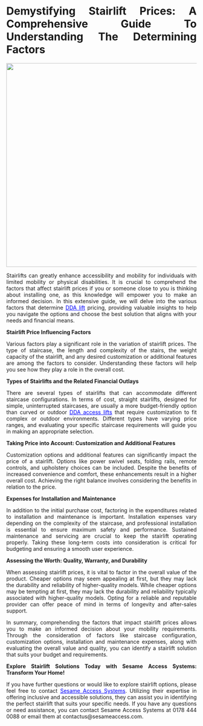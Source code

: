 <h1 style="text-align: justify;"><strong>Demystifying Stairlift Prices: A Comprehensive Guide To Understanding The Determining Factors</strong></h1>
<p style="text-align: justify;"><img src="https://media.caramel.la/iaaH40qNF?e=0,0,540,540&amp;f=webp&amp;r=1536" alt="" width="540" height="540" /></p>
<p style="text-align: justify;"><span style="font-weight: 400;">Stairlifts can greatly enhance accessibility and mobility for individuals with limited mobility or physical disabilities. It is crucial to comprehend the factors that affect stairlift prices if you or someone close to you is thinking about installing one, as this knowledge will empower you to make an informed decision. In this extensive guide, we will delve into the various factors that determine </span><span style="text-decoration: underline; color: #0000ff;"><a style="color: #0000ff;" href="https://www.sesameaccess.com/dda-lift"><span style="font-weight: 400;">DDA lift</span></a></span><span style="font-weight: 400;"> pricing, providing valuable insights to help you navigate the options and choose the best solution that aligns with your needs and financial means.</span></p>
<p style="text-align: justify;"><strong>Stairlift Price Influencing Factors</strong></p>
<p style="text-align: justify;"><span style="font-weight: 400;">Various factors play a significant role in the variation of stairlift prices. The type of staircase, the length and complexity of the stairs, the weight capacity of the stairlift, and any desired customization or additional features are among the factors to consider. Understanding these factors will help you see how they play a role in the overall cost.</span></p>
<p style="text-align: justify;"><strong>Types of Stairlifts and the Related Financial Outlays</strong></p>
<p style="text-align: justify;"><span style="font-weight: 400;">There are several types of stairlifts that can accommodate different staircase configurations. In terms of cost, straight stairlifts, designed for simple, uninterrupted staircases, are usually a more budget-friendly option than curved or outdoor </span><span style="text-decoration: underline; color: #0000ff;"><a style="color: #0000ff;" href="https://www.sesameaccess.com/about/articles/accessibility-through-dda-lift-technology"><span style="font-weight: 400;">DDA access lifts</span></a></span><span style="font-weight: 400;"> that require customization to fit complex or outdoor environments. Different types have varying price ranges, and evaluating your specific staircase requirements will guide you in making an appropriate selection.</span></p>
<p style="text-align: justify;"><strong>Taking Price into Account: Customization and Additional Features</strong></p>
<p style="text-align: justify;"><span style="font-weight: 400;">Customization options and additional features can significantly impact the price of a stairlift. Options like power swivel seats, folding rails, remote controls, and upholstery choices can be included. Despite the benefits of increased convenience and comfort, these enhancements result in a higher overall cost. Achieving the right balance involves considering the benefits in relation to the price.</span></p>
<p style="text-align: justify;"><strong>Expenses for Installation and Maintenance</strong></p>
<p style="text-align: justify;"><span style="font-weight: 400;">In addition to the initial purchase cost, factoring in the expenditures related to installation and maintenance is important. Installation expenses vary depending on the complexity of the staircase, and professional installation is essential to ensure maximum safety and performance. Sustained maintenance and servicing are crucial to keep the stairlift operating properly. Taking these long-term costs into consideration is critical for budgeting and ensuring a smooth user experience.</span></p>
<p style="text-align: justify;"><strong>Assessing the Worth: Quality, Warranty, and Durability</strong></p>
<p style="text-align: justify;"><span style="font-weight: 400;">When assessing stairlift prices, it is vital to factor in the overall value of the product. Cheaper options may seem appealing at first, but they may lack the durability and reliability of higher-quality models. While cheaper options may be tempting at first, they may lack the durability and reliability typically associated with higher-quality models. Opting for a reliable and reputable provider can offer peace of mind in terms of longevity and after-sales support.</span></p>
<p style="text-align: justify;"><span style="font-weight: 400;">In summary, comprehending the factors that impact stairlift prices allows you to make an informed decision about your mobility requirements. Through the consideration of factors like staircase configuration, customization options, installation and maintenance expenses, along with evaluating the overall value and quality, you can identify a stairlift solution that suits your budget and requirements.</span></p>
<p style="text-align: justify;"><strong>Explore Stairlift Solutions Today with Sesame Access Systems: Transform Your Home!</strong></p>
<p style="text-align: justify;"><span style="font-weight: 400;">If you have further questions or would like to explore stairlift options, please feel free to contact </span><span style="text-decoration: underline; color: #0000ff;"><a style="color: #0000ff;" href="https://www.sesameaccess.com"><span style="font-weight: 400;">Sesame Access Systems</span></a></span><span style="font-weight: 400;">. Utilizing their expertise in offering inclusive and accessible solutions, they can assist you in identifying the perfect stairlift that suits your specific needs. If you have any questions or need assistance, you can contact Sesame Access Systems at 0178 444 0088 or email them at contactus@sesameaccess.com.</span></p>
